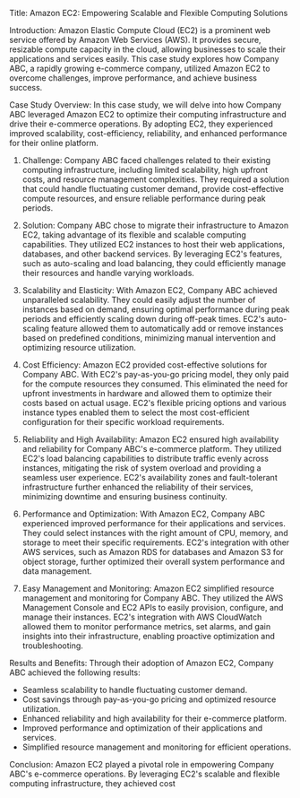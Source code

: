 Title: Amazon EC2: Empowering Scalable and Flexible Computing Solutions

Introduction:
Amazon Elastic Compute Cloud (EC2) is a prominent web service offered by Amazon Web Services (AWS). It provides secure, resizable compute capacity in the cloud, allowing businesses to scale their applications and services easily. This case study explores how Company ABC, a rapidly growing e-commerce company, utilized Amazon EC2 to overcome challenges, improve performance, and achieve business success.

Case Study Overview:
In this case study, we will delve into how Company ABC leveraged Amazon EC2 to optimize their computing infrastructure and drive their e-commerce operations. By adopting EC2, they experienced improved scalability, cost-efficiency, reliability, and enhanced performance for their online platform.

1. Challenge:
Company ABC faced challenges related to their existing computing infrastructure, including limited scalability, high upfront costs, and resource management complexities. They required a solution that could handle fluctuating customer demand, provide cost-effective compute resources, and ensure reliable performance during peak periods.

2. Solution:
Company ABC chose to migrate their infrastructure to Amazon EC2, taking advantage of its flexible and scalable computing capabilities. They utilized EC2 instances to host their web applications, databases, and other backend services. By leveraging EC2's features, such as auto-scaling and load balancing, they could efficiently manage their resources and handle varying workloads.

3. Scalability and Elasticity:
With Amazon EC2, Company ABC achieved unparalleled scalability. They could easily adjust the number of instances based on demand, ensuring optimal performance during peak periods and efficiently scaling down during off-peak times. EC2's auto-scaling feature allowed them to automatically add or remove instances based on predefined conditions, minimizing manual intervention and optimizing resource utilization.

4. Cost Efficiency:
Amazon EC2 provided cost-effective solutions for Company ABC. With EC2's pay-as-you-go pricing model, they only paid for the compute resources they consumed. This eliminated the need for upfront investments in hardware and allowed them to optimize their costs based on actual usage. EC2's flexible pricing options and various instance types enabled them to select the most cost-efficient configuration for their specific workload requirements.

5. Reliability and High Availability:
Amazon EC2 ensured high availability and reliability for Company ABC's e-commerce platform. They utilized EC2's load balancing capabilities to distribute traffic evenly across instances, mitigating the risk of system overload and providing a seamless user experience. EC2's availability zones and fault-tolerant infrastructure further enhanced the reliability of their services, minimizing downtime and ensuring business continuity.

6. Performance and Optimization:
With Amazon EC2, Company ABC experienced improved performance for their applications and services. They could select instances with the right amount of CPU, memory, and storage to meet their specific requirements. EC2's integration with other AWS services, such as Amazon RDS for databases and Amazon S3 for object storage, further optimized their overall system performance and data management.

7. Easy Management and Monitoring:
Amazon EC2 simplified resource management and monitoring for Company ABC. They utilized the AWS Management Console and EC2 APIs to easily provision, configure, and manage their instances. EC2's integration with AWS CloudWatch allowed them to monitor performance metrics, set alarms, and gain insights into their infrastructure, enabling proactive optimization and troubleshooting.

Results and Benefits:
Through their adoption of Amazon EC2, Company ABC achieved the following results:

- Seamless scalability to handle fluctuating customer demand.
- Cost savings through pay-as-you-go pricing and optimized resource utilization.
- Enhanced reliability and high availability for their e-commerce platform.
- Improved performance and optimization of their applications and services.
- Simplified resource management and monitoring for efficient operations.

Conclusion:
Amazon EC2 played a pivotal role in empowering Company ABC's e-commerce operations. By leveraging EC2's scalable and flexible computing infrastructure, they achieved cost